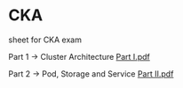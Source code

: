 # CKA
sheet for CKA exam

Part 1 -> Cluster Architecture <a href="https://github.com/0psdev/CKA/blob/main/Cluster.pdf" target="_blank">Part I.pdf</a>

Part 2 -> Pod, Storage and Service <a href="https://github.com/0psdev/CKA/blob/main/Part%202.pdf" target="_blank">Part II.pdf</a>
